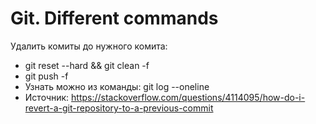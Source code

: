 # Git. Different commands

Удалить комиты до нужного комита:
* git reset --hard <commitId> && git clean -f
* git push -f
* Узнать <commitId> можно из команды: git log --oneline
* Источник: https://stackoverflow.com/questions/4114095/how-do-i-revert-a-git-repository-to-a-previous-commit
